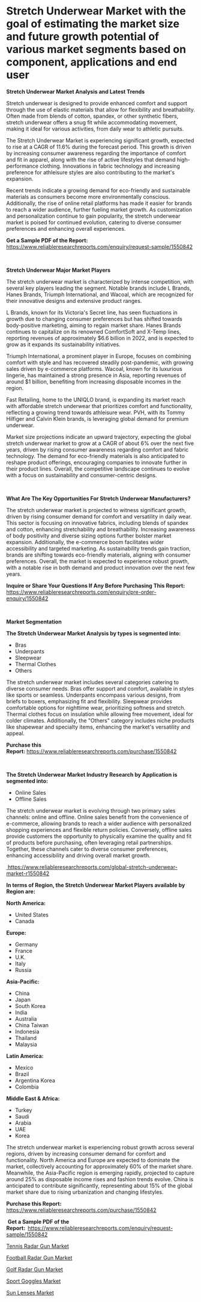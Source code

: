 <p><h1>Stretch Underwear Market with the goal of estimating the market size and future growth potential of various market segments based on component, applications and end user</h1></p><p><strong>Stretch Underwear Market Analysis and Latest Trends</strong></p>
<p><p>Stretch underwear is designed to provide enhanced comfort and support through the use of elastic materials that allow for flexibility and breathability. Often made from blends of cotton, spandex, or other synthetic fibers, stretch underwear offers a snug fit while accommodating movement, making it ideal for various activities, from daily wear to athletic pursuits.</p><p>The Stretch Underwear Market is experiencing significant growth, expected to rise at a CAGR of 11.6% during the forecast period. This growth is driven by increasing consumer awareness regarding the importance of comfort and fit in apparel, along with the rise of active lifestyles that demand high-performance clothing. Innovations in fabric technology and increasing preference for athleisure styles are also contributing to the market's expansion.</p><p>Recent trends indicate a growing demand for eco-friendly and sustainable materials as consumers become more environmentally conscious. Additionally, the rise of online retail platforms has made it easier for brands to reach a wider audience, further fueling market growth. As customization and personalization continue to gain popularity, the stretch underwear market is poised for continued evolution, catering to diverse consumer preferences and enhancing overall experiences.</p></p>
<p><strong>Get a Sample PDF of the Report:&nbsp;</strong> <a href="https://www.reliableresearchreports.com/enquiry/request-sample/1550842?utm_campaign=7&utm_medium=2&utm_source=Github&utm_content=ia&utm_term=04042025&utm_id=stretch-underwear">https://www.reliableresearchreports.com/enquiry/request-sample/1550842</a></p>
<p>&nbsp;</p>
<p><strong>Stretch Underwear Major Market Players</strong></p>
<p><p>The stretch underwear market is characterized by intense competition, with several key players leading the segment. Notable brands include L Brands, Hanes Brands, Triumph International, and Wacoal, which are recognized for their innovative designs and extensive product ranges. </p><p>L Brands, known for its Victoria's Secret line, has seen fluctuations in growth due to changing consumer preferences but has shifted towards body-positive marketing, aiming to regain market share. Hanes Brands continues to capitalize on its renowned ComfortSoft and X-Temp lines, reporting revenues of approximately $6.6 billion in 2022, and is expected to grow as it expands its sustainability initiatives.</p><p>Triumph International, a prominent player in Europe, focuses on combining comfort with style and has recovered steadily post-pandemic, with growing sales driven by e-commerce platforms. Wacoal, known for its luxurious lingerie, has maintained a strong presence in Asia, reporting revenues of around $1 billion, benefiting from increasing disposable incomes in the region.</p><p>Fast Retailing, home to the UNIQLO brand, is expanding its market reach with affordable stretch underwear that prioritizes comfort and functionality, reflecting a growing trend towards athleisure wear. PVH, with its Tommy Hilfiger and Calvin Klein brands, is leveraging global demand for premium underwear. </p><p>Market size projections indicate an upward trajectory, expecting the global stretch underwear market to grow at a CAGR of about 6% over the next five years, driven by rising consumer awareness regarding comfort and fabric technology. The demand for eco-friendly materials is also anticipated to reshape product offerings, encouraging companies to innovate further in their product lines. Overall, the competitive landscape continues to evolve with a focus on sustainability and consumer-centric designs.</p></p>
<p>&nbsp;</p>
<p><strong>What Are The Key Opportunities For Stretch Underwear Manufacturers?</strong></p>
<p><p>The stretch underwear market is projected to witness significant growth, driven by rising consumer demand for comfort and versatility in daily wear. This sector is focusing on innovative fabrics, including blends of spandex and cotton, enhancing stretchability and breathability. Increasing awareness of body positivity and diverse sizing options further bolster market expansion. Additionally, the e-commerce boom facilitates wider accessibility and targeted marketing. As sustainability trends gain traction, brands are shifting towards eco-friendly materials, aligning with consumer preferences. Overall, the market is expected to experience robust growth, with a notable rise in both demand and product innovation over the next few years.</p></p>
<p><strong>Inquire or Share Your Questions If Any Before Purchasing This Report:</strong> <a href="https://www.reliableresearchreports.com/enquiry/pre-order-enquiry/1550842?utm_campaign=7&utm_medium=2&utm_source=Github&utm_content=ia&utm_term=04042025&utm_id=stretch-underwear">https://www.reliableresearchreports.com/enquiry/pre-order-enquiry/1550842</a></p>
<p>&nbsp;</p>
<p><strong>Market Segmentation</strong></p>
<p><strong>The Stretch Underwear Market Analysis by types is segmented into:</strong></p>
<p><ul><li>Bras</li><li>Underpants</li><li>Sleepwear</li><li>Thermal Clothes</li><li>Others</li></ul></p>
<p><p>The stretch underwear market includes several categories catering to diverse consumer needs. Bras offer support and comfort, available in styles like sports or seamless. Underpants encompass various designs, from briefs to boxers, emphasizing fit and flexibility. Sleepwear provides comfortable options for nighttime wear, prioritizing softness and stretch. Thermal clothes focus on insulation while allowing free movement, ideal for colder climates. Additionally, the "Others" category includes niche products like shapewear and specialty items, enhancing the market's versatility and appeal.</p></p>
<p><strong>Purchase this Report:&nbsp;</strong><a href="https://www.reliableresearchreports.com/purchase/1550842?utm_campaign=7&utm_medium=2&utm_source=Github&utm_content=ia&utm_term=04042025&utm_id=stretch-underwear">https://www.reliableresearchreports.com/purchase/1550842</a></p>
<p>&nbsp;</p>
<p><strong>The Stretch Underwear Market Industry Research by Application is segmented into:</strong></p>
<p><ul><li>Online Sales</li><li>Offline Sales</li></ul></p>
<p><p>The stretch underwear market is evolving through two primary sales channels: online and offline. Online sales benefit from the convenience of e-commerce, allowing brands to reach a wider audience with personalized shopping experiences and flexible return policies. Conversely, offline sales provide customers the opportunity to physically examine the quality and fit of products before purchasing, often leveraging retail partnerships. Together, these channels cater to diverse consumer preferences, enhancing accessibility and driving overall market growth.</p></p>
<p><a href="https://www.reliableresearchreports.com/global-stretch-underwear-market-r1550842?utm_campaign=7&utm_medium=2&utm_source=Github&utm_content=ia&utm_term=04042025&utm_id=stretch-underwear">&nbsp;https://www.reliableresearchreports.com/global-stretch-underwear-market-r1550842</a></p>
<p><strong>In terms of Region, the Stretch Underwear Market Players available by Region are:</strong></p>
<p>
    <p> <strong> North America: </strong>
        <ul>
            <li>United States</li>
            <li>Canada</li>
        </ul>
        </p> 
    <p> <strong> Europe: </strong>
        <ul>
            <li>Germany</li>
            <li>France</li>
            <li>U.K.</li>
            <li>Italy</li>
            <li>Russia</li>
        </ul>
        </p> 
    <p> <strong> Asia-Pacific: </strong>
        <ul>
            <li>China</li>
            <li>Japan</li>
            <li>South Korea</li>
            <li>India</li>
            <li>Australia</li>
            <li>China Taiwan</li>
            <li>Indonesia</li>
            <li>Thailand</li>
            <li>Malaysia</li>
        </ul>
        </p> 
    <p> <strong> Latin America: </strong>
        <ul>
            <li>Mexico</li>
            <li>Brazil</li>
            <li>Argentina Korea</li>
            <li>Colombia</li>
        </ul>
        </p> 
    <p> <strong> Middle East & Africa: </strong>
        <ul>
            <li>Turkey</li>
            <li>Saudi</li>
            <li>Arabia</li>
            <li>UAE</li>
            <li>Korea</li>
        </ul>
    </p>
    </p>
<p><p>The stretch underwear market is experiencing robust growth across several regions, driven by increasing consumer demand for comfort and functionality. North America and Europe are expected to dominate the market, collectively accounting for approximately 60% of the market share. Meanwhile, the Asia-Pacific region is emerging rapidly, projected to capture around 25% as disposable income rises and fashion trends evolve. China is anticipated to contribute significantly, representing about 15% of the global market share due to rising urbanization and changing lifestyles.</p></p>
<p><strong>Purchase this Report: </strong><a href="https://www.reliableresearchreports.com/purchase/1550842?utm_campaign=7&utm_medium=2&utm_source=Github&utm_content=ia&utm_term=04042025&utm_id=stretch-underwear">https://www.reliableresearchreports.com/purchase/1550842</a></p>
<p>&nbsp;<strong>Get a Sample PDF of the Report:&nbsp;&nbsp;</strong><a href="https://www.reliableresearchreports.com/enquiry/request-sample/1550842?utm_campaign=7&utm_medium=2&utm_source=Github&utm_content=ia&utm_term=04042025&utm_id=stretch-underwear">https://www.reliableresearchreports.com/enquiry/request-sample/1550842</a></p>
<p><strong></strong></p>
<p><p><a href="https://github.com/supashcriana/Market-Research-Report-List-1/blob/main/tennis-radar-gun-market.md?utm_campaign=7&utm_medium=2&utm_source=Github&utm_content=ia&utm_term=04042025&utm_id=stretch-underwear">Tennis Radar Gun Market</a></p><p><a href="https://github.com/ozolsgasko02/Market-Research-Report-List-1/blob/main/football-radar-gun-market.md?utm_campaign=7&utm_medium=2&utm_source=Github&utm_content=ia&utm_term=04042025&utm_id=stretch-underwear">Football Radar Gun Market</a></p><p><a href="https://github.com/joubehobock75/Market-Research-Report-List-1/blob/main/golf-radar-gun-market.md?utm_campaign=7&utm_medium=2&utm_source=Github&utm_content=ia&utm_term=04042025&utm_id=stretch-underwear">Golf Radar Gun Market</a></p><p><a href="https://github.com/vigatoimrene04/Market-Research-Report-List-1/blob/main/sport-goggles-market.md?utm_campaign=7&utm_medium=2&utm_source=Github&utm_content=ia&utm_term=04042025&utm_id=stretch-underwear">Sport Goggles Market</a></p><p><a href="https://github.com/gasiorgary79/Market-Research-Report-List-1/blob/main/sun-lenses-market.md?utm_campaign=7&utm_medium=2&utm_source=Github&utm_content=ia&utm_term=04042025&utm_id=stretch-underwear">Sun Lenses Market</a></p></p>